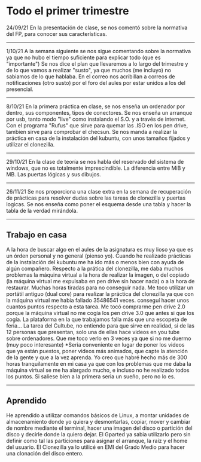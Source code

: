 # Todo el primer trimestre
 
24/09/21
En la presentación de clase, se nos comentó sobre la normativa del FP, para conocer sus características.
___
1/10/21
A la semana siguiente se nos sigue comentando sobre la normativa ya que no hubo el tiempo suficiente para explicar todo (que es "importante")
Se nos dice el plan que llevaremos a lo largo del trimestre y de lo que vamos a realizar "susto", ya que muchos (me incluyo) no sabiamos de lo que hablaba.
En el correo nos acribillan a correos de notificaciones (otro susto) por el foro del aules por estar unidos a los del presencial. 
___
8/10/21
En la primera práctica en clase, se nos enseña un ordenador por dentro, sus componentes, tipos de conectores.
Se nos enseña un arranque por usb, tanto modo "live" como instalando el S.O. y a través de internet.
Con el programa "Rufus" que sirve para quemar las .ISO en los pen drive, tambien sirve para comprobar el checsun.
Se nos manda a realizar la práctica en casa de la instalación del kubuntu, con unos tamaños fijados y utilizar el clonezilla.
___
29/10/21
En la clase de teoría se nos habla del reservado del sistema de windows, que no es totalmente imprescindible.
La diferencia entre MiB y MB.
Las puertas lógicas y sus dibujos.
___
26/11/21
Se nos proporciona una clase extra en la semana de recuperación de prácticas para resolver dudas sobre las tareas de clonezilla y puertas logicas.
Se nos enseña como poner el esquema desde una tabla y hacer la tabla de la verdad mirándola.
___
## Trabajo en casa
A la hora de buscar algo en el aules de la asignatura es muy lioso ya que es un órden personal y no general (pienso yo).
Cuando he realizado prácticas de la instalación del kubuntu me ha ido más o menos bien con ayuda de algún compañero.
Respecto a la prática del clonezilla, me daba muchos problemas la máquina virtual a la hora de realizar la imagen, o del copiado (la máquina virtual me expulsaba en pen drive sin hacer nada) o a la hora de restaurar. Muchas horas tiradas para no conseguir nada.
Me toco utilizar un portátil antiguo (dual core) para realizar la práctica del clonezilla ya que con la máquina virtual me habia fallado 35486541 veces. conseguí hacer unos cuantos puntos respecto a esta tarea.
Me tocó comprarme pen drive 2.0 porque la máquina virtual no me cogía los pen drive 3.0 que antes si que los cogía.
La plataforma en la que trabajamos falla más que una escopeta de feria...
La tarea del Cultube, no entiendo para que sirve en realidad, si de las 12 personas que presentan, solo una de ellas hace videos en you tube sobre ordenadores. Que me toco verlo en 3 veces ya que si no me duermo (muy poco interesante)
*Seria conveniente en lugar de poner los videos que ya están puestos, poner videos más animados, que capte la atención de la gente y que a la vez aprenda.
Yo creo que habré hecho más de 300 horas tranquilamente en mi casa ya que con los problemas que me daba la máquina virtual se me ha alargado mucho, e incluso no he realizado todos los puntos. Si saliese bien a la primera seria un sueño, pero no lo es.
___
## Aprendido
He aprendido a utilizar comandos básicos de Linux, a montar unidades de almacenamiento donde yo quiera y desmontarlas, copiar, mover y cambiar de nombre mediante el terminal, hacer una imagen del disco o partición del disco y decirle donde la quiero dejar.
El Gparted ya sabia utilizarlo pero sin definir como tal las particiones para asignar el arranque, la raíz y el home del usuario.
El Clonezilla ya lo utilicé en EMI del Grado Medio para hacer una clonación del disco entero.